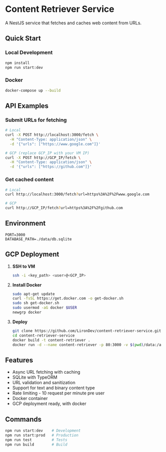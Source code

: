 # Content Retriever Service

A NestJS service that fetches and caches web content from URLs.

## Quick Start

### Local Development
```bash
npm install
npm run start:dev
```

### Docker
```bash
docker-compose up --build
```

## API Examples

### Submit URLs for fetching
```bash
# Local
curl -X POST http://localhost:3000/fetch \
  -H "Content-Type: application/json" \
  -d '{"urls": ["https://www.google.com"]}'

# GCP (replace GCP_IP with your VM IP)
curl -X POST http://GCP_IP/fetch \
  -H "Content-Type: application/json" \
  -d '{"urls": ["https://github.com"]}'
```

### Get cached content
```bash
# Local
curl http://localhost:3000/fetch?url=https%3A%2F%2Fwww.google.com

# GCP
curl http://GCP_IP/fetch?url=https%3A%2F%2Fgithub.com
```

## Environment
```env
PORT=3000
DATABASE_PATH=./data/db.sqlite
```

## GCP Deployment

1. **SSH to VM**
   ```bash
   ssh -i <key_path> <user>@<GCP_IP>
   ```

2. **Install Docker**
   ```bash
   sudo apt-get update
   curl -fsSL https://get.docker.com -o get-docker.sh
   sudo sh get-docker.sh
   sudo usermod -aG docker $USER
   newgrp docker
   ```

3. **Deploy**
   ```bash
   git clone https://github.com/LironDev/content-retriever-service.git
   cd content-retriever-service
   docker build -t content-retriever .
   docker run -d --name content-retriever -p 80:3000 -v $(pwd)/data:/app/data --restart unless-stopped content-retriever
   ```

## Features

- Async URL fetching with caching
- SQLite with TypeORM
- URL validation and sanitization
- Support for text and binary content type
- Rate limiting - 10 request per minute pre user
- Docker container
- GCP deployment ready, with docker

## Commands
```bash
npm run start:dev    # Development
npm run start:prod   # Production
npm run test         # Tests
npm run build        # Build
```
